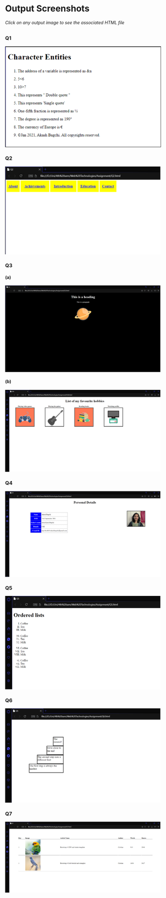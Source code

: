 # Output Screenshots
###### Click on any output image to see the associated HTML file

### Q1

<a href="https://github.com/akashbagchi/WebTechnologies/blob/main/Q1.html"><img src="https://raw.githubusercontent.com/akashbagchi/WebTechnologies/main/Screenshots/image_2021-02-12_222025.png" border="1px solid black"></a>

### Q2

<a href="https://github.com/akashbagchi/WebTechnologies/blob/main/Q2.html"><img src="https://raw.githubusercontent.com/akashbagchi/WebTechnologies/main/Screenshots/image_2021-02-12_225323.png"></a>

### Q3

#### (a)

<a href="https://github.com/akashbagchi/WebTechnologies/blob/main/Q3a.html"><img src="https://raw.githubusercontent.com/akashbagchi/WebTechnologies/main/Screenshots/image_2021-02-12_230605.png"></a>

#### (b)

<a href="https://github.com/akashbagchi/WebTechnologies/blob/main/Q3b.html"><img src="https://raw.githubusercontent.com/akashbagchi/WebTechnologies/main/Screenshots/image_2021-02-12_233810.png"></a>

### Q4

<a href="https://github.com/akashbagchi/WebTechnologies/blob/main/Q4.html"><img src="https://raw.githubusercontent.com/akashbagchi/WebTechnologies/main/Screenshots/image_2021-02-13_094956.png"></a>

### Q5

<a href="https://github.com/akashbagchi/WebTechnologies/blob/main/Q5.html"><img src="https://raw.githubusercontent.com/akashbagchi/WebTechnologies/main/Screenshots/q5.PNG"></a>

### Q6

<a href="https://github.com/akashbagchi/WebTechnologies/blob/main/Q6.html"><img src="https://raw.githubusercontent.com/akashbagchi/WebTechnologies/main/Screenshots/image_2021-02-13_101801.png"></a>

### Q7

<a href="https://github.com/akashbagchi/WebTechnologies/blob/main/Q7.html"><img src="https://raw.githubusercontent.com/akashbagchi/WebTechnologies/main/Screenshots/image_2021-02-13_103438.png"></a>
